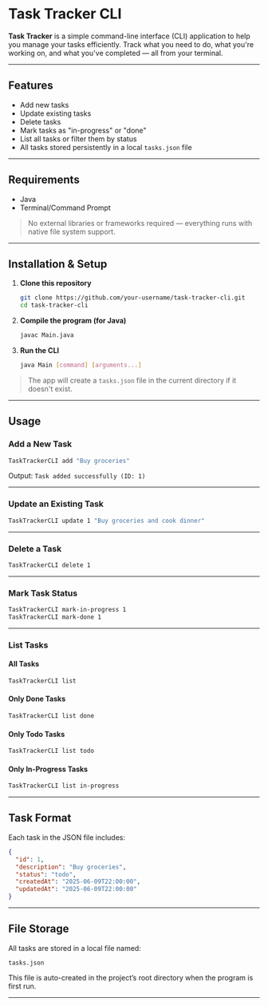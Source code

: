# Task Tracker CLI

**Task Tracker** is a simple command-line interface (CLI) application to help you manage your tasks efficiently. Track what you need to do, what you're working on, and what you've completed — all from your terminal.

---

##  Features

* Add new tasks
* Update existing tasks
* Delete tasks
* Mark tasks as "in-progress" or "done"
* List all tasks or filter them by status
* All tasks stored persistently in a local `tasks.json` file

---

## Requirements

* Java
* Terminal/Command Prompt

>  No external libraries or frameworks required — everything runs with native file system support.

---

## Installation & Setup

1. **Clone this repository**

   ```bash
   git clone https://github.com/your-username/task-tracker-cli.git
   cd task-tracker-cli
   ```

2. **Compile the program (for Java)**

   ```bash
   javac Main.java
   ```

3. **Run the CLI**

   ```bash
   java Main [command] [arguments...]
   ```

> The app will create a `tasks.json` file in the current directory if it doesn't exist.

---

## Usage

### Add a New Task

```bash
TaskTrackerCLI add "Buy groceries"
```

Output: `Task added successfully (ID: 1)`

---

### Update an Existing Task

```bash
TaskTrackerCLI update 1 "Buy groceries and cook dinner"
```

---

### Delete a Task

```bash
TaskTrackerCLI delete 1
```

---

### Mark Task Status

```bash
TaskTrackerCLI mark-in-progress 1
TaskTrackerCLI mark-done 1
```

---

### List Tasks

#### All Tasks

```bash
TaskTrackerCLI list
```

#### Only Done Tasks

```bash
TaskTrackerCLI list done
```

#### Only Todo Tasks

```bash
TaskTrackerCLI list todo
```

#### Only In-Progress Tasks

```bash
TaskTrackerCLI list in-progress
```

---

## Task Format

Each task in the JSON file includes:

```json
{
  "id": 1,
  "description": "Buy groceries",
  "status": "todo",
  "createdAt": "2025-06-09T22:00:00",
  "updatedAt": "2025-06-09T22:00:00"
}
```

---

## File Storage

All tasks are stored in a local file named:

```
tasks.json
```

This file is auto-created in the project’s root directory when the program is first run.

---

